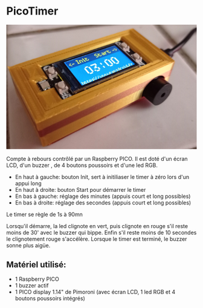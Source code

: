 # PicoTimer

![PicoTimer](_docs/IMG_20220709_095653_web.jpg)

Compte à rebours contrôlé par un Raspberry PICO. Il est doté d'un écran LCD, d'un buzzer , de 4 boutons poussoirs et d'une led RGB.
* En haut à gauche: bouton Init, sert à initiliaser le timer à zéro lors d'un appui long
* En haut à droite: bouton Start pour démarrer le timer
* En bas à gauche: réglage des minutes (appuis court et long possibles)
* En bas à droite: réglage des secondes (appuis court et long possibles)

Le timer se règle de 1s à 90mn

Lorsqu'il démarre, la led clignote en vert, puis clignote en rouge s'il reste moins de 30' avec le buzzer qui bippe. Enfin s'il reste moins de 10 secondes le clignotement rouge s'accélère. Lorsque le timer est terminé, le buzzer sonne plus aigüe.

## Matériel utilisé:
* 1 Raspberry PICO
* 1 buzzer actif
* 1 PICO display 1.14" de Pimoroni (avec écran LCD, 1 led RGB et 4 boutons poussoirs intégrés)




